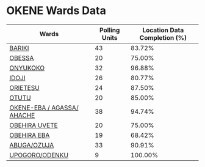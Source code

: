 
# OKENE Wards Data

| Wards | Polling Units | Location Data Completion (%) |
| ---- | ----- | ------- |
| [BARIKI](./wards/5598-bariki) | 43 | 83.72% |
| [OBESSA](./wards/5599-obessa) | 20 | 75.00% |
| [ONYUKOKO](./wards/5600-onyukoko) | 32 | 96.88% |
| [IDOJI](./wards/5601-idoji) | 26 | 80.77% |
| [ORIETESU](./wards/5602-orietesu) | 24 | 87.50% |
| [OTUTU](./wards/5603-otutu) | 20 | 85.00% |
| [OKENE-EBA / AGASSA/ AHACHE](./wards/5604-okene-eba-/-agassa/-ahache) | 38 | 94.74% |
| [OBEHIRA UVETE](./wards/5605-obehira-uvete) | 20 | 75.00% |
| [OBEHIRA EBA](./wards/5606-obehira-eba) | 19 | 68.42% |
| [ABUGA/OZUJA](./wards/5607-abuga/ozuja) | 33 | 90.91% |
| [UPOGORO/ODENKU](./wards/5608-upogoro/odenku) | 9 | 100.00% |




